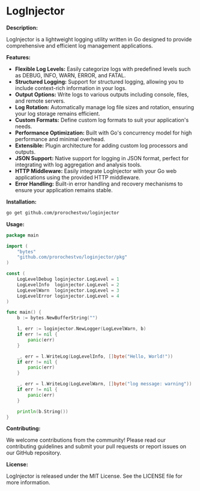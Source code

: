 # LogInjector

**Description:**

LogInjector is a lightweight logging utility written in Go designed to provide comprehensive and efficient log management applications.

**Features:**

- **Flexible Log Levels:** Easily categorize logs with predefined levels such as DEBUG, INFO, WARN, ERROR, and FATAL.
- **Structured Logging:** Support for structured logging, allowing you to include context-rich information in your logs.
- **Output Options:** Write logs to various outputs including console, files, and remote servers.
- **Log Rotation:** Automatically manage log file sizes and rotation, ensuring your log storage remains efficient.
- **Custom Formats:** Define custom log formats to suit your application's needs.
- **Performance Optimization:** Built with Go's concurrency model for high performance and minimal overhead.
- **Extensible:** Plugin architecture for adding custom log processors and outputs.
- **JSON Support:** Native support for logging in JSON format, perfect for integrating with log aggregation and analysis tools.
- **HTTP Middleware:** Easily integrate LogInjector with your Go web applications using the provided HTTP middleware.
- **Error Handling:** Built-in error handling and recovery mechanisms to ensure your application remains stable.

**Installation:**

```sh
go get github.com/prorochestvo/loginjector
```

**Usage:**

```go
package main

import (
	"bytes"
	"github.com/prorochestvo/loginjector/pkg"
)

const (
	LogLevelDebug loginjector.LogLevel = 1
	LogLevelInfo  loginjector.LogLevel = 2
	LogLevelWarn  loginjector.LogLevel = 3
	LogLevelError loginjector.LogLevel = 4
)

func main() {
	b := bytes.NewBufferString("")

	l, err := loginjector.NewLogger(LogLevelWarn, b)
	if err != nil {
		panic(err)
	}

	_, err = l.WriteLog(LogLevelInfo, []byte("Hello, World!"))
	if err != nil {
		panic(err)
	}

	_, err = l.WriteLog(LogLevelWarn, []byte("log message: warning"))
	if err != nil {
		panic(err)
	}

	println(b.String())
}

```

**Contributing:**

We welcome contributions from the community! Please read our contributing guidelines and submit your pull requests or report issues on our GitHub repository.

**License:**

LogInjector is released under the MIT License. See the LICENSE file for more information.
